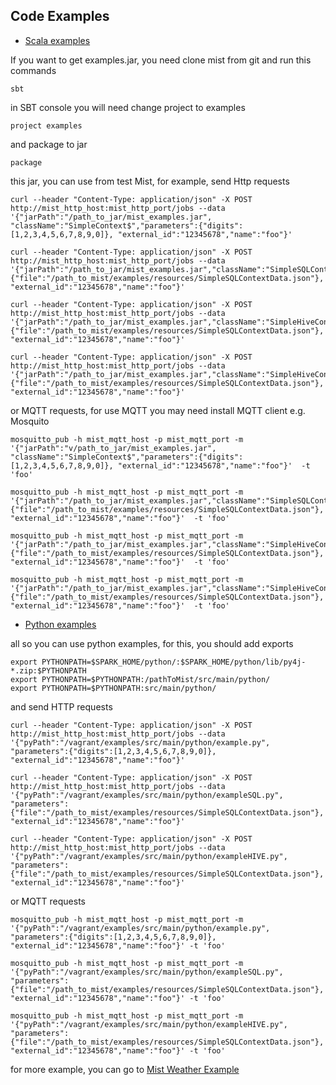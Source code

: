 ## Code Examples

* [Scala examples](https://github.com/Hydrospheredata/mist/tree/master/examples/src/main/scala)

If you want to get examples.jar, you need clone mist from git and run this commands

```
sbt
```

in SBT console you will need change project to examples

```
project examples
```

and package to jar

```
package
```

this jar, you can use from test Mist, for example, send Http requests

```
curl --header "Content-Type: application/json" -X POST http://mist_http_host:mist_http_port/jobs --data '{"jarPath":"/path_to_jar/mist_examples.jar", "className":"SimpleContext$","parameters":{"digits":[1,2,3,4,5,6,7,8,9,0]}, "external_id":"12345678","name":"foo"}'

curl --header "Content-Type: application/json" -X POST http://mist_http_host:mist_http_port/jobs --data '{"jarPath":"/path_to_jar/mist_examples.jar","className":"SimpleSQLContext$","parameters":{"file":"/path_to_mist/examples/resources/SimpleSQLContextData.json"}, "external_id":"12345678","name":"foo"}'

curl --header "Content-Type: application/json" -X POST http://mist_http_host:mist_http_port/jobs --data '{"jarPath":"/path_to_jar/mist_examples.jar","className":"SimpleHiveContext$","parameters":{"file":"/path_to_mist/examples/resources/SimpleSQLContextData.json"}, "external_id":"12345678","name":"foo"}'

curl --header "Content-Type: application/json" -X POST http://mist_http_host:mist_http_port/jobs --data '{"jarPath":"/path_to_jar/mist_examples.jar","className":"SimpleHiveContext_SparkSession$","parameters":{"file":"/path_to_mist/examples/resources/SimpleSQLContextData.json"}, "external_id":"12345678","name":"foo"}'

```

or MQTT requests, for use MQTT you may need install MQTT client e.g. Mosquito

```
mosquitto_pub -h mist_mqtt_host -p mist_mqtt_port -m '{"jarPath":"v/path_to_jar/mist_examples.jar", "className":"SimpleContext$","parameters":{"digits":[1,2,3,4,5,6,7,8,9,0]}, "external_id":"12345678","name":"foo"}'  -t 'foo'

mosquitto_pub -h mist_mqtt_host -p mist_mqtt_port -m '{"jarPath":"/path_to_jar/mist_examples.jar","className":"SimpleSQLContext$","parameters":{"file":"/path_to_mist/examples/resources/SimpleSQLContextData.json"}, "external_id":"12345678","name":"foo"}'  -t 'foo'

mosquitto_pub -h mist_mqtt_host -p mist_mqtt_port -m '{"jarPath":"/path_to_jar/mist_examples.jar","className":"SimpleHiveContext$","parameters":{"file":"/path_to_mist/examples/resources/SimpleSQLContextData.json"}, "external_id":"12345678","name":"foo"}'  -t 'foo'

mosquitto_pub -h mist_mqtt_host -p mist_mqtt_port -m '{"jarPath":"/path_to_jar/mist_examples.jar","className":"SimpleHiveContext_SparkSession$","parameters":{"file":"/path_to_mist/examples/resources/SimpleSQLContextData.json"}, "external_id":"12345678","name":"foo"}'  -t 'foo'

```

* [Python examples](https://github.com/Hydrospheredata/mist/tree/master/examples/src/main/python)

all so you can use python examples, for this, you should add exports

```
export PYTHONPATH=$SPARK_HOME/python/:$SPARK_HOME/python/lib/py4j-*.zip:$PYTHONPATH
export PYTHONPATH=$PYTHONPATH:/pathToMist/src/main/python/
export PYTHONPATH=$PYTHONPATH:src/main/python/
```

and send HTTP requests

```
curl --header "Content-Type: application/json" -X POST http://mist_http_host:mist_http_port/jobs --data '{"pyPath":"/vagrant/examples/src/main/python/example.py", "parameters":{"digits":[1,2,3,4,5,6,7,8,9,0]}, "external_id":"12345678","name":"foo"}'

curl --header "Content-Type: application/json" -X POST http://mist_http_host:mist_http_port/jobs --data '{"pyPath":"/vagrant/examples/src/main/python/exampleSQL.py", "parameters":{"file":"/path_to_mist/examples/resources/SimpleSQLContextData.json"}, "external_id":"12345678","name":"foo"}'

curl --header "Content-Type: application/json" -X POST http://mist_http_host:mist_http_port/jobs --data '{"pyPath":"/vagrant/examples/src/main/python/exampleHIVE.py", "parameters":{"file":"/path_to_mist/examples/resources/SimpleSQLContextData.json"}, "external_id":"12345678","name":"foo"}'
```

or MQTT requests

```
mosquitto_pub -h mist_mqtt_host -p mist_mqtt_port -m '{"pyPath":"/vagrant/examples/src/main/python/example.py", "parameters":{"digits":[1,2,3,4,5,6,7,8,9,0]}, "external_id":"12345678","name":"foo"}' -t 'foo'

mosquitto_pub -h mist_mqtt_host -p mist_mqtt_port -m '{"pyPath":"/vagrant/examples/src/main/python/exampleSQL.py", "parameters":{"file":"/path_to_mist/examples/resources/SimpleSQLContextData.json"}, "external_id":"12345678","name":"foo"}' -t 'foo'

mosquitto_pub -h mist_mqtt_host -p mist_mqtt_port -m '{"pyPath":"/vagrant/examples/src/main/python/exampleHIVE.py", "parameters":{"file":"/path_to_mist/examples/resources/SimpleSQLContextData.json"}, "external_id":"12345678","name":"foo"}' -t 'foo'

```

for more example, you can go to [Mist Weather Example](https://github.com/Hydrospheredata/mist-weather-demo)



